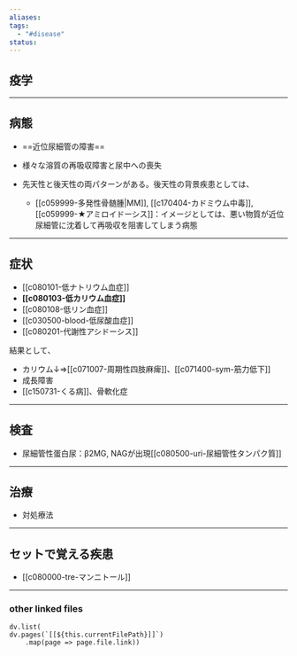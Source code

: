 ```yaml
---
aliases: 
tags:
  - "#disease"
status:
---
```

## 疫学
---
## 病態
- ==近位尿細管の障害==
- 様々な溶質の再吸収障害と尿中への喪失

- 先天性と後天性の両パターンがある。後天性の背景疾患としては、
	- [[c059999-多発性骨髄腫|MM]], [[c170404-カドミウム中毒]], [[c059999-★アミロイドーシス]]：イメージとしては、悪い物質が近位尿細管に沈着して再吸収を阻害してしまう病態
---
## 症状
- [[c080101-低ナトリウム血症]]
- **[[c080103-低カリウム血症]]**
- [[c080108-低リン血症]]
- [[c030500-blood-低尿酸血症]]
- [[c080201-代謝性アシドーシス]]

結果として、
- カリウム↓⇒[[c071007-周期性四肢麻痺]]、[[c071400-sym-筋力低下]]
- 成長障害
- [[c150731-くる病]]、骨軟化症

---
## 検査
- 尿細管性蛋白尿：β2MG, NAGが出現[[c080500-uri-尿細管性タンパク質]]
---
## 治療
- 対処療法
---
## セットで覚える疾患
- [[c080000-tre-マンニトール]]

---
### other linked files
```dataviewjs
dv.list(
dv.pages(`[[${this.currentFilePath}]]`)
	.map(page => page.file.link))
```